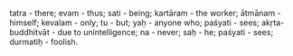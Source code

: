 tatra - there; evam - thus; sati - being; kartāram - the worker; ātmānam - himself; kevalam - only; tu - but; yaḥ - anyone who; paśyati - sees; akṛta-buddhitvāt - due to unintelligence; na - never; saḥ - he; paśyati - sees; durmatiḥ - foolish.